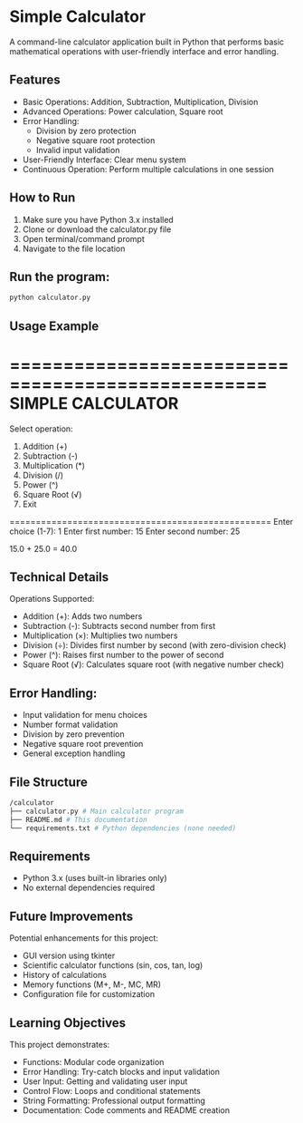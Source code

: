 # Simple Calculator

A command-line calculator application built in Python that performs basic mathematical operations with user-friendly interface and error handling.

## Features

- Basic Operations: Addition, Subtraction, Multiplication, Division
- Advanced Operations: Power calculation, Square root
- Error Handling:
  - Division by zero protection
  - Negative square root protection
  - Invalid input validation
- User-Friendly Interface: Clear menu system
- Continuous Operation: Perform multiple calculations in one session

## How to Run

1. Make sure you have Python 3.x installed
2. Clone or download the calculator.py file
3. Open terminal/command prompt
4. Navigate to the file location

## Run the program:

```bash
python calculator.py
```

## Usage Example

==================================================
SIMPLE CALCULATOR
==================================================
Select operation:

1. Addition (+)
2. Subtraction (-)
3. Multiplication (*)
4. Division (/)
5. Power (^)
6. Square Root (√)
7. Exit

==================================================
Enter choice (1-7): 1
Enter first number: 15
Enter second number: 25

15.0 + 25.0 = 40.0

## Technical Details

Operations Supported:

- Addition (+): Adds two numbers
- Subtraction (-): Subtracts second number from first
- Multiplication (×): Multiplies two numbers
- Division (÷): Divides first number by second (with zero-division check)
- Power (^): Raises first number to the power of second
- Square Root (√): Calculates square root (with negative number check)

## Error Handling:

- Input validation for menu choices
- Number format validation
- Division by zero prevention
- Negative square root prevention
- General exception handling

## File Structure

```bash
/calculator
├── calculator.py # Main calculator program
├── README.md # This documentation
└── requirements.txt # Python dependencies (none needed)
```

## Requirements

- Python 3.x (uses built-in libraries only)
- No external dependencies required

## Future Improvements

Potential enhancements for this project:

- GUI version using tkinter
- Scientific calculator functions (sin, cos, tan, log)
- History of calculations
- Memory functions (M+, M-, MC, MR)
- Configuration file for customization

## Learning Objectives

This project demonstrates:

- Functions: Modular code organization
- Error Handling: Try-catch blocks and input validation
- User Input: Getting and validating user input
- Control Flow: Loops and conditional statements
- String Formatting: Professional output formatting
- Documentation: Code comments and README creation
